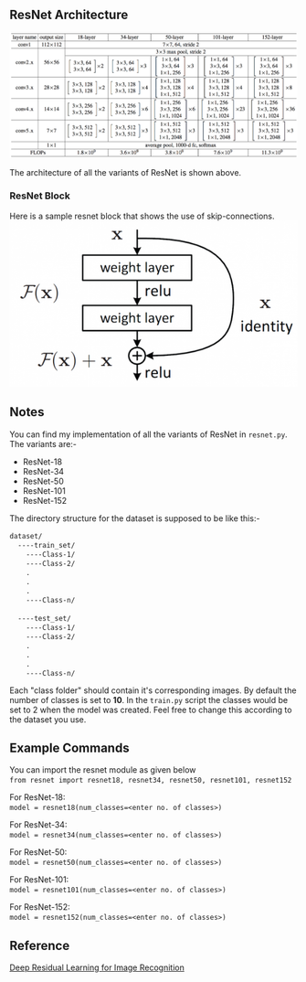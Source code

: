 ## ResNet Architecture

<img src = 'misc/resnet-architectures-34-101.png'>  

The architecture of all the variants of ResNet is shown above.  


### ResNet Block
Here is a sample resnet block that shows the use of skip-connections.  
<img src = 'misc/resnet-block.png'>  

## Notes
You can find my implementation of all the variants of ResNet in `resnet.py`.
The variants are:-
- ResNet-18
- ResNet-34
- ResNet-50
- ResNet-101
- ResNet-152  

The directory structure for the dataset is supposed to be like this:-
```
dataset/
  ----train_set/
    ----Class-1/
    ----Class-2/
    .
    .
    .
    ----Class-n/
    
  ----test_set/
    ----Class-1/
    ----Class-2/
    .
    .
    .
    ----Class-n/
```

Each "class folder" should contain it's corresponding images. 
By default the number of classes is set to **10**. In the `train.py` script the classes would be set to 2 when the model was created. Feel free to change this according to the dataset you use.  

## Example Commands

You can import the resnet module as given below  
`from resnet import resnet18, resnet34, resnet50, resnet101, resnet152`  

For ResNet-18:  
`model = resnet18(num_classes=<enter no. of classes>)`  
  
For ResNet-34:  
`model = resnet34(num_classes=<enter no. of classes>)`  
  
For ResNet-50:  
`model = resnet50(num_classes=<enter no. of classes>)`  
  
For ResNet-101:  
`model = resnet101(num_classes=<enter no. of classes>)`  
  
For ResNet-152:  
`model = resnet152(num_classes=<enter no. of classes>)`  
  
  
## Reference
[Deep Residual Learning for Image Recognition](https://arxiv.org/abs/1512.03385)
